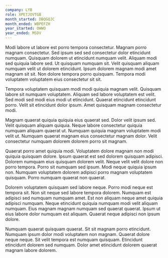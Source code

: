```yaml
---
company: LYB
role: XPETJOVTGB
month_started: DBQGQJC
month_ended: WBPEFZH
year_started: OWWO
year_ended: MSDV
---
```


Modi labore ut labore est porro tempora consectetur. Magnam porro magnam consectetur. Sed ipsum sed sed consectetur dolor etincidunt numquam. Quisquam dolorem ut etincidunt numquam velit. Aliquam modi sed quiquia labore sed. Ut quisquam numquam sit. Velit quisquam aliquam numquam velit ut dolorem etincidunt. Ipsum dolorem magnam modi amet magnam sit sit. Non dolore tempora porro quisquam. Tempora modi voluptatem voluptatem eius consectetur sit sit.

Tempora voluptatem quisquam modi modi quiquia magnam velit. Quisquam labore sit numquam voluptatem. Aliquam sed labore voluptatem est velit. Sed modi sed modi eius modi ut etincidunt. Quaerat etincidunt etincidunt porro. Velit sit etincidunt dolor ipsum. Amet quisquam magnam consectetur modi.

Magnam quaerat quiquia quiquia eius quaerat sed. Dolor velit ipsum sed. Velit quisquam aliquam quiquia. Neque labore consectetur quiquia numquam aliquam quaerat ut. Numquam quiquia magnam voluptatem modi velit ut. Numquam quaerat magnam eius consectetur magnam dolor. Velit consectetur numquam dolorem dolorem porro sit magnam.

Quaerat porro amet quiquia modi. Voluptatem dolore magnam non modi quiquia quisquam dolore. Ipsum quaerat est sed dolorem quisquam adipisci. Dolorem numquam eius quisquam dolorem velit. Neque velit velit dolore non porro tempora. Porro sit numquam sed ipsum. Modi neque quiquia ipsum non. Numquam voluptatem dolorem adipisci porro magnam voluptatem quisquam. Porro numquam quaerat non quaerat.

Dolorem voluptatem quisquam sed labore neque. Porro modi neque est tempora sit. Non sit neque sed labore tempora dolorem. Numquam est adipisci sed numquam numquam amet. Est non aliquam neque amet quiquia adipisci numquam. Neque etincidunt quiquia numquam modi velit aliquam numquam. Eius magnam magnam numquam sed quaerat quaerat. Ipsum ut eius labore dolor numquam est aliquam. Quaerat neque adipisci non ipsum dolore.

Numquam quaerat quisquam quaerat. Sit sit magnam porro etincidunt. Numquam ipsum dolor modi voluptatem non magnam. Quaerat dolore neque neque. Sit velit tempora est numquam quisquam. Etincidunt etincidunt dolorem sed numquam. Dolor amet etincidunt dolorem quaerat magnam labore dolorem.
    